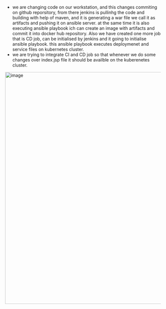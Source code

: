 - we are changing code on our workstation, and this changes commiting on github reporsitory, from there jenkins is pullinhg the code and building with help of maven, and it is generating a war file we call it as artifacts and pushing it on ansible server. at the same time it is also executing ansible playbook ich can create an image with artifacts and commit it into docker hub repository. Also we have created one more job that is CD job, can be initialised by jenkins and it going to initialise ansible playbook. this ansible playbook executes deploymenet and service files on kubernetes cluster.
- we are trying to integrate CI and CD job so that whenever we do some changes over index.jsp file it should be availble on the kuberenetes cluster.
<img width="748" alt="image" src="https://github.com/user-attachments/assets/821edefc-b1e8-4f65-9405-7fa2418c6b3b" />
